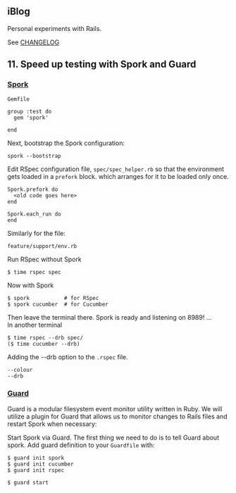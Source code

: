 iBlog
-----
Personal experiments with Rails.

See [CHANGELOG](https://github.com/DungHuynh/iBlog/blob/master/CHANGELOG.md)

## 11. Speed up testing with Spork and Guard

### [Spork](http://ruby.railstutorial.org/chapters/static-pages#sec:spork)
`Gemfile`

    group :test do
      gem 'spork'
      
    end

Next, bootstrap the Spork configuration:

    spork --bootstrap

Edit RSpec configuration file, `spec/spec_helper.rb` so that the environment gets loaded in a `prefork` block. which arranges for it to be loaded only once.

    Spork.prefork do
      <old code goes here>
    end
    
    Spork.each_run do
    end

Similarly for the file:

    feature/support/env.rb

Run RSpec without Spork
    
    $ time rspec spec

Now with Spork

    $ spork           # for RSpec
    $ spork cucumber  # for Cucumber

Then leave the terminal there. Spork is ready and listening on 8989! ...    
In another terminal

    $ time rspec --drb spec/
    ($ time cucumber --drb)

Adding the --drb option to the `.rspec` file.

    --colour
    --drb

### [Guard](http://blog.carbonfive.com/2010/12/10/speedy-test-iterations-for-rails-3-with-spork-and-guard/)

Guard is a modular filesystem event monitor utility written in Ruby. We will utilize a plugin for Guard that allows us to monitor changes to Rails files and restart Spork when necessary:

Start Spork via Guard. The first thing we need to do is to tell Guard about spork.
Add guard definition to your `Guardfile` with:

    $ guard init spork
    $ guard init cucumber
    $ guard init rspec
    
    $ guard start
